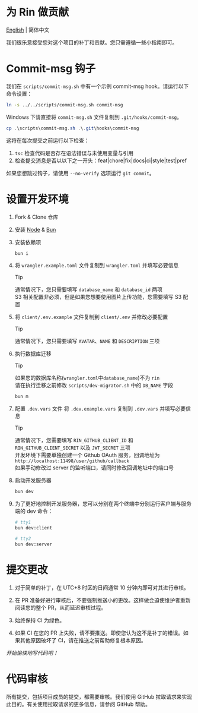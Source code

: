 # 为 Rin 做贡献

[English](./CONTRIBUTING.md) | 简体中文

我们很乐意接受您对这个项目的补丁和贡献。您只需遵循一些小指南即可。

# Commit-msg 钩子

我们在 `scripts/commit-msg.sh` 中有一个示例 commit-msg hook。请运行以下命令设置：

```sh
ln -s ../../scripts/commit-msg.sh commit-msg
```

Windows 下请直接将 `commit-msg.sh` 文件复制到 `.git/hooks/commit-msg`。

```powershell
cp .\scripts\commit-msg.sh .\.git\hooks\commit-msg
```

这将在每次提交之前运行以下检查：

1. `tsc` 检查代码是否存在语法错误与未使用变量与引用
2. 检查提交消息是否以以下之一开头：feat|chore|fix|docs|ci|style|test|pref

如果您想跳过钩子，请使用 `--no-verify` 选项运行 `git commit`。

# 设置开发环境

1. Fork & Clone 仓库

2. 安装 [Node](https://nodejs.org/en/download/package-manager) & [Bun](https://bun.sh/)

3. 安装依赖项
    ```sh
    bun i
    ```

4. 将 `wrangler.example.toml` 文件复制到 `wrangler.toml` 并填写必要信息
   > [!TIP]   
   > 通常情况下，您只需要填写 `database_name` 和 `database_id` 两项\
   > S3 相关配置非必须，但是如果您想要使用图片上传功能，您需要填写 S3 配置

5. 将 `client/.env.example` 文件复制到 `client/.env` 并修改必要配置
   > [!TIP]   
   > 通常情况下，您只需要填写 `AVATAR`、`NAME` 和 `DESCRIPTION` 三项

6. 执行数据库迁移
   > [!TIP]  
   > 如果您的数据库名称(`wrangler.toml`中`database_name`)不为 `rin`\
   > 请在执行迁移之前修改 `scripts/dev-migrator.sh` 中的 `DB_NAME` 字段
    ```sh
    bun m
    ```

7. 配置 `.dev.vars` 文件
   将 `.dev.example.vars` 复制到 `.dev.vars` 并填写必要信息
   > [!TIP]   
   > 通常情况下，您需要填写 `RIN_GITHUB_CLIENT_ID` 和 `RIN_GITHUB_CLIENT_SECRET` 以及 `JWT_SECRET` 三项 \
   > 开发环境下需要单独创建一个 Github OAuth 服务，回调地址为 `http://localhost:11498/user/github/callback` \
   > 如果手动修改过 server 的监听端口，请同时修改回调地址中的端口号

8. 启动开发服务器
    ```sh
    bun dev
    ```

9. 为了更好地控制开发服务器，您可以分别在两个终端中分别运行客户端与服务端的 dev 命令：
    ```sh
    # tty1
    bun dev:client
    
    # tty2
    bun dev:server
    ```

# 提交更改

1. 对于简单的补丁，在 UTC+8 时区的日间通常 10 分钟内即可对其进行审核。

2. 在 PR 准备好进行审核后，不要强制推送小的更改。这样做会迫使维护者重新阅读您的整个 PR，从而延迟审核过程。

3. 始终保持 CI 为绿色。

4. 如果 CI 在您的 PR 上失败，请不要推送。即使您认为这不是补丁的错误。如果其他原因破坏了 CI，请在推送之前帮助修复根本原因。

*开始愉快地写代码吧！*

# 代码审核
所有提交，包括项目成员的提交，都需要审核。我们使用 GitHub 拉取请求来实现此目的。有关使用拉取请求的更多信息，请参阅 GitHub 帮助。
